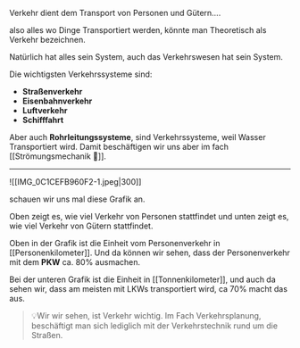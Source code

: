 Verkehr dient dem Transport von Personen und Gütern....

also alles wo Dinge Transportiert werden, könnte man Theoretisch als Verkehr bezeichnen.

Natürlich hat alles sein System, auch das Verkehrswesen hat sein System.

Die wichtigsten Verkehrssysteme sind:

- **Straßenverkehr**
- **Eisenbahnverkehr**
- **Luftverkehr**
- **Schifffahrt**

Aber auch **Rohrleitungssysteme**, sind Verkehrssysteme, weil Wasser Transportiert wird. Damit beschäftigen wir uns aber im fach [[Strömungsmechanik 🌊]].

---

![[IMG_0C1CEFB960F2-1.jpeg|300]]

schauen wir uns mal diese Grafik an.

Oben zeigt es, wie viel Verkehr von Personen stattfindet und unten zeigt es, wie viel Verkehr von Gütern stattfindet.

Oben in der Grafik ist die Einheit vom Personenverkehr in [[Personenkilometer]].  Und da können wir sehen, dass der Personenverkehr mit dem **PKW**  ca. 80% ausmachen.

Bei der unteren Grafik ist die Einheit in [[Tonnenkilometer]], und auch da sehen wir, dass am meisten mit LKWs transportiert wird, ca 70% macht das aus.

>💡Wir wir sehen, ist Verkehr wichtig. Im Fach Verkehrsplanung, beschäftigt man sich lediglich mit der Verkehrstechnik rund um die Straßen.





